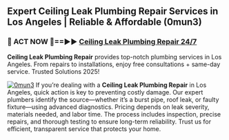 ## Expert Ceiling Leak Plumbing Repair Services in Los Angeles | Reliable & Affordable (0mun3)  

<h3>🚿 ACT NOW 🌟==►► <a href="https://tinyurl.com/2ne6vx2x" rel="nofollow">Ceiling Leak Plumbing Repair 24/7</a></h3>

**Ceiling Leak Plumbing Repair** provides top-notch plumbing services in Los Angeles. From repairs to installations, enjoy free consultations + same-day service. Trusted Solutions 2025!

[![0mun3](https://i.imgur.com/4PFF4AK.jpeg)](https://tinyurl.com/2ne6vx2x)
If you’re dealing with a **Ceiling Leak Plumbing Repair** in Los Angeles, quick action is key to preventing costly damage. Our expert plumbers identify the source—whether it’s a burst pipe, roof leak, or faulty fixture—using advanced diagnostics. Pricing depends on leak severity, materials needed, and labor time. The process includes inspection, precise repairs, and thorough testing to ensure long-term reliability. Trust us for efficient, transparent service that protects your home.